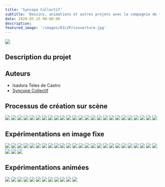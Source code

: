 ```yaml
---
title: 'Syncope Collectif'
subtitle: 'Dessins, animations et autres projets avec la compagnie de théâtre Syncope Collectif (2019/2020)'
date: 2020-05-25 00:00:00
description: 
featured_image: '/images/01LVP/couverture.jpg'
---
```


![](/images/01LVP/couverture.jpg)

## Description du projet

## Auteurs
- Isadora Teles de Castro
- [Syncope Collectif](https://www.facebook.com/SyncopeCollectif/)

## Processus de création sur scène
<div class="gallery" data-columns="5">
	<img src="/images/01LVP/galerie03/LVP(2).jpg">
	<img src="/images/01LVP/galerie03/LVP(3).jpg">
	<img src="/images/01LVP/galerie03/LVP(4).jpg">
	<img src="/images/01LVP/galerie03/LVP(5).jpg">
	<img src="/images/01LVP/galerie03/LVP(6).jpg">
	<img src="/images/01LVP/galerie03/LVP(7).jpg">
	<img src="/images/01LVP/galerie03/LVP(8).jpg">
	<img src="/images/01LVP/galerie03/LVP(9).jpg">
	<img src="/images/01LVP/galerie03/LVP(10).jpg">
	<img src="/images/01LVP/galerie03/LVP(11).jpg">
	<img src="/images/01LVP/galerie03/LVP(12).jpg">
	<img src="/images/01LVP/galerie03/LVP(13).jpg">
	<img src="/images/01LVP/galerie03/LVP(14).jpg">
	<img src="/images/01LVP/galerie03/LVP(15).jpg">
	<img src="/images/01LVP/galerie03/LVP(16).jpg">
	<img src="/images/01LVP/galerie03/LVP(17).jpg">
	<img src="/images/01LVP/galerie03/LVP(18).jpg">
	<img src="/images/01LVP/galerie03/LVP(19).jpg">
	<img src="/images/01LVP/galerie03/LVP(21).jpg">
	<img src="/images/01LVP/galerie03/LVP(22).jpg">
	<img src="/images/01LVP/galerie03/LVP(23).jpg">
	<img src="/images/01LVP/galerie03/LVP(24).jpg">
	<img src="/images/01LVP/galerie03/LVP(25).jpg">
	<img src="/images/01LVP/galerie03/LVP(26).jpg">
	<img src="/images/01LVP/galerie03/LVP(27).jpg">
</div>


## Expérimentations en image fixe

<div class="gallery" data-columns="5">
	<img src="/images/01LVP/galerie01/LVP(2).jpg">
	<img src="/images/01LVP/galerie01/LVP(3).jpg">
	<img src="/images/01LVP/galerie01/LVP(4).jpg">
	<img src="/images/01LVP/galerie01/LVP(5).jpg">
	<img src="/images/01LVP/galerie01/LVP(6).jpg">
	<img src="/images/01LVP/galerie01/LVP(7).jpg">
	<img src="/images/01LVP/galerie01/LVP(8).jpg">
	<img src="/images/01LVP/galerie01/LVP(9).jpg">
	<img src="/images/01LVP/galerie01/LVP(10).jpg">
	<img src="/images/01LVP/galerie01/LVP(11).jpg">
	<img src="/images/01LVP/galerie01/LVP(12).jpg">
	<img src="/images/01LVP/galerie01/LVP(13).jpg">
	<img src="/images/01LVP/galerie01/LVP(14).jpg">
	<img src="/images/01LVP/galerie01/LVP(15).jpg">
	<img src="/images/01LVP/galerie01/LVP(16).jpg">
	<img src="/images/01LVP/galerie01/LVP(17).jpg">
	<img src="/images/01LVP/galerie01/LVP(18).jpg">
	<img src="/images/01LVP/galerie01/LVP(19).jpg">
	<img src="/images/01LVP/galerie01/LVP(20).jpg">
	<img src="/images/01LVP/galerie01/LVP(21).jpg">
	<img src="/images/01LVP/galerie01/LVP(22).jpg">
	<img src="/images/01LVP/galerie01/LVP(23).jpg">
	<img src="/images/01LVP/galerie01/LVP(24).jpg">
	<img src="/images/01LVP/galerie01/LVP(25).jpg">
	<img src="/images/01LVP/galerie01/LVP(26).jpg">
	<img src="/images/01LVP/galerie01/LVP(27).jpg">
	<img src="/images/01LVP/galerie01/LVP(28).jpg">
	<img src="/images/01LVP/galerie01/LVP(29).jpg">
</div>

## Expérimentations animées

<div class="gallery" data-columns="6">
	<img src="/images/01LVP/galerie02/LVP01.gif">
	<img src="/images/01LVP/galerie02/LVP02.gif">
	<img src="/images/01LVP/galerie02/LVP03.gif">
	<img src="/images/01LVP/galerie02/LVP06.gif">
	<img src="/images/01LVP/galerie02/LVP07.gif">
	<img src="/images/01LVP/galerie02/LVP08.gif">
	<img src="/images/01LVP/galerie02/LVP09.gif">
	<img src="/images/01LVP/galerie02/LVP10.gif">
	<img src="/images/01LVP/galerie02/LVP11.gif">
	<img src="/images/01LVP/galerie02/LVP12.gif">
	<img src="/images/01LVP/galerie02/LVP14.gif">
	<img src="/images/01LVP/galerie02/LVP15.gif">
</div>
